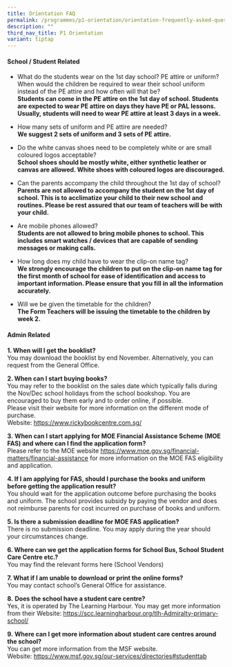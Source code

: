 ```yaml
---
title: Orientation FAQ
permalink: /programmes/p1-orientation/orientation-frequently-asked-questions/
description: ""
third_nav_title: P1 Orientation
variant: tiptap
---
```

<h4>School / Student Related</h4>
<ul>
<li>
<p>What do the students wear on the 1st day school? PE attire or uniform?
When would the children be required to wear their school uniform instead
of the PE attire and how often will that be? <strong><br>Students can come in the PE attire on the 1st day of school. Students are expected to wear PE attire on days they have PE or PAL lessons. Usually, students will need to wear PE attire at least 3 days in a week.<br></strong>
</p>
</li>
<li>
<p>How many sets of uniform and PE attire are needed? <strong><br>We suggest 2 sets of uniform and 3 sets of PE attire.<br></strong>
</p>
</li>
<li>
<p>Do the white canvas shoes need to be completely white or are small coloured
logos acceptable? &nbsp; <strong><br>School shoes should be mostly white, either synthetic leather or canvas are allowed. White shoes with coloured logos are discouraged.<br></strong>
</p>
</li>
<li>
<p>Can the parents accompany the child throughout the 1st day of school? <strong><br>Parents are not allowed to accompany the student on the 1st day of school. This is to acclimatize your child to their new school and routines. Please be rest assured that our team of teachers will be with your child.<br></strong>
</p>
</li>
<li>
<p>Are mobile phones allowed? <strong><br>Students are not allowed to bring mobile phones to school. This includes smart watches / devices that are capable of sending messages or making calls.<br></strong>
</p>
</li>
<li>
<p>How long does my child have to wear the clip-on name tag? <strong><br>We strongly encourage the children to put on the clip-on name tag for the first month of school for ease of identification and access to important information. Please ensure that you fill in all the information accurately.<br></strong>
</p>
</li>
<li>
<p>Will we be given the timetable for the children? <strong><br>The Form Teachers will be issuing the timetable to the children by week 2. <br></strong>
</p>
</li>
</ul>
<h4>Admin Related</h4>
<p><strong>1. When will I get the booklist?</strong>
<br>You may download the booklist by end November. Alternatively, you can
request from the General Office.</p>
<p><strong>2. When can I start buying books?</strong>
<br>You may refer to the booklist on the sales date which typically falls
during the Nov/Dec school holidays from the school bookshop. You are encouraged
to buy them early and to order online, if possible.
<br>Please visit their website for more information on the different mode
of purchase.
<br>Website: <a href="https://www.rickybookcentre.com.sg/" rel="noopener noreferrer nofollow" target="_blank">https://www.rickybookcentre.com.sg/</a>
</p>
<p><strong>3.</strong>  <strong>When can I start applying for MOE Financial Assistance Scheme (MOE FAS) and where can I find the application form? </strong>
<br>Please refer to the MOE website <a href="https://www.moe.gov.sg/financial-matters/financial-assistance" rel="noopener noreferrer nofollow" target="_blank">https://www.moe.gov.sg/financial-matters/financial-assistance</a> for
more information on the MOE FAS eligibility and application.</p>
<p><strong>4. If I am applying for FAS, should I purchase the books and uniform before getting the application result?</strong> 
<br>You should wait for the application outcome before purchasing the books
and uniform. The school provides subsidy by paying the vendor and does
not reimburse parents for cost incurred on purchase of books and uniform.</p>
<p><strong>5. Is there a submission deadline for MOE FAS application? </strong>
<br>There is no submission deadline. You may apply during the year should
your circumstances change.</p>
<p><strong>6. Where can we get the application forms for School Bus, School Student Care Centre etc.? </strong>
<br>You may find the relevant forms here (School Vendors)</p>
<p><strong>7. What if I am unable to download or print the online forms? </strong>
<br>You may contact school’s General Office for assistance.</p>
<p><strong>8.</strong>  <strong>Does the school have a student care centre? </strong>
<br>Yes, it is operated by The Learning Harbour. You may get more information
from their Website: <a href="https://scc.learningharbour.org/tlh-Admiralty-primary-school/" rel="noopener noreferrer nofollow" target="_blank">https://scc.learningharbour.org/tlh-Admiralty-primary-school/</a>
</p>
<p><strong>9.</strong>  <strong>Where can I get more information about student care centres around the school? </strong>
<br>You can get more information from the MSF website.
<br>Website: <a href="https://www.msf.gov.sg/our-services/directories#studenttab" rel="noopener noreferrer nofollow" target="_blank">https://www.msf.gov.sg/our-services/directories#studenttab</a>
</p>
<p></p>
<p></p>